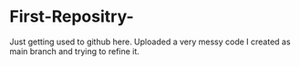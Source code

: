 # First-Repositry-
Just getting used to github here. Uploaded a very messy code I created as main branch and trying to refine it.
